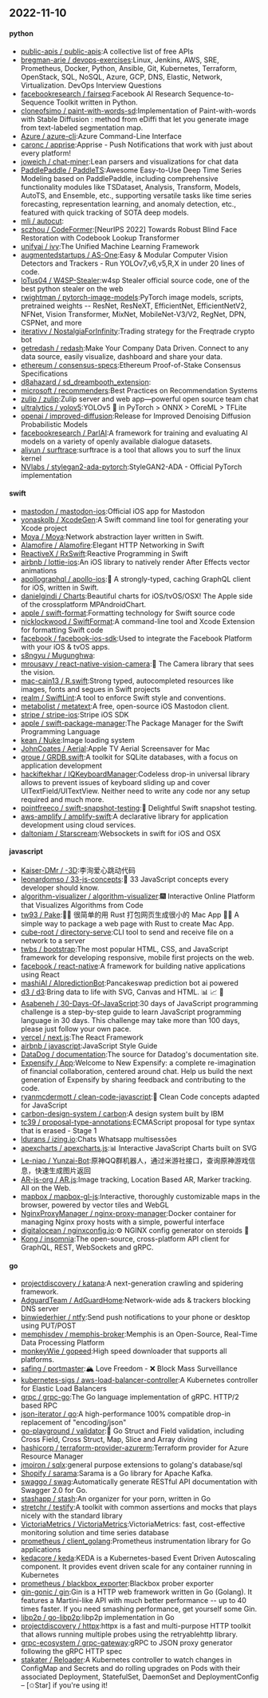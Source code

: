 ## 2022-11-10

#### python
* [public-apis / public-apis](https://github.com/public-apis/public-apis):A collective list of free APIs
* [bregman-arie / devops-exercises](https://github.com/bregman-arie/devops-exercises):Linux, Jenkins, AWS, SRE, Prometheus, Docker, Python, Ansible, Git, Kubernetes, Terraform, OpenStack, SQL, NoSQL, Azure, GCP, DNS, Elastic, Network, Virtualization. DevOps Interview Questions
* [facebookresearch / fairseq](https://github.com/facebookresearch/fairseq):Facebook AI Research Sequence-to-Sequence Toolkit written in Python.
* [cloneofsimo / paint-with-words-sd](https://github.com/cloneofsimo/paint-with-words-sd):Implementation of Paint-with-words with Stable Diffusion : method from eDiffi that let you generate image from text-labeled segmentation map.
* [Azure / azure-cli](https://github.com/Azure/azure-cli):Azure Command-Line Interface
* [caronc / apprise](https://github.com/caronc/apprise):Apprise - Push Notifications that work with just about every platform!
* [joweich / chat-miner](https://github.com/joweich/chat-miner):Lean parsers and visualizations for chat data
* [PaddlePaddle / PaddleTS](https://github.com/PaddlePaddle/PaddleTS):Awesome Easy-to-Use Deep Time Series Modeling based on PaddlePaddle, including comprehensive functionality modules like TSDataset, Analysis, Transform, Models, AutoTS, and Ensemble, etc., supporting versatile tasks like time series forecasting, representation learning, and anomaly detection, etc., featured with quick tracking of SOTA deep models.
* [mli / autocut](https://github.com/mli/autocut):
* [sczhou / CodeFormer](https://github.com/sczhou/CodeFormer):[NeurIPS 2022] Towards Robust Blind Face Restoration with Codebook Lookup Transformer
* [unifyai / ivy](https://github.com/unifyai/ivy):The Unified Machine Learning Framework
* [augmentedstartups / AS-One](https://github.com/augmentedstartups/AS-One):Easy & Modular Computer Vision Detectors and Trackers - Run YOLOv7,v6,v5,R,X in under 20 lines of code.
* [loTus04 / W4SP-Stealer](https://github.com/loTus04/W4SP-Stealer):w4sp Stealer official source code, one of the best python stealer on the web
* [rwightman / pytorch-image-models](https://github.com/rwightman/pytorch-image-models):PyTorch image models, scripts, pretrained weights -- ResNet, ResNeXT, EfficientNet, EfficientNetV2, NFNet, Vision Transformer, MixNet, MobileNet-V3/V2, RegNet, DPN, CSPNet, and more
* [iterativv / NostalgiaForInfinity](https://github.com/iterativv/NostalgiaForInfinity):Trading strategy for the Freqtrade crypto bot
* [getredash / redash](https://github.com/getredash/redash):Make Your Company Data Driven. Connect to any data source, easily visualize, dashboard and share your data.
* [ethereum / consensus-specs](https://github.com/ethereum/consensus-specs):Ethereum Proof-of-Stake Consensus Specifications
* [d8ahazard / sd_dreambooth_extension](https://github.com/d8ahazard/sd_dreambooth_extension):
* [microsoft / recommenders](https://github.com/microsoft/recommenders):Best Practices on Recommendation Systems
* [zulip / zulip](https://github.com/zulip/zulip):Zulip server and web app—powerful open source team chat
* [ultralytics / yolov5](https://github.com/ultralytics/yolov5):YOLOv5
🚀
in PyTorch > ONNX > CoreML > TFLite
* [openai / improved-diffusion](https://github.com/openai/improved-diffusion):Release for Improved Denoising Diffusion Probabilistic Models
* [facebookresearch / ParlAI](https://github.com/facebookresearch/ParlAI):A framework for training and evaluating AI models on a variety of openly available dialogue datasets.
* [aliyun / surftrace](https://github.com/aliyun/surftrace):surftrace is a tool that allows you to surf the linux kernel
* [NVlabs / stylegan2-ada-pytorch](https://github.com/NVlabs/stylegan2-ada-pytorch):StyleGAN2-ADA - Official PyTorch implementation

#### swift
* [mastodon / mastodon-ios](https://github.com/mastodon/mastodon-ios):Official iOS app for Mastodon
* [yonaskolb / XcodeGen](https://github.com/yonaskolb/XcodeGen):A Swift command line tool for generating your Xcode project
* [Moya / Moya](https://github.com/Moya/Moya):Network abstraction layer written in Swift.
* [Alamofire / Alamofire](https://github.com/Alamofire/Alamofire):Elegant HTTP Networking in Swift
* [ReactiveX / RxSwift](https://github.com/ReactiveX/RxSwift):Reactive Programming in Swift
* [airbnb / lottie-ios](https://github.com/airbnb/lottie-ios):An iOS library to natively render After Effects vector animations
* [apollographql / apollo-ios](https://github.com/apollographql/apollo-ios):📱
A strongly-typed, caching GraphQL client for iOS, written in Swift.
* [danielgindi / Charts](https://github.com/danielgindi/Charts):Beautiful charts for iOS/tvOS/OSX! The Apple side of the crossplatform MPAndroidChart.
* [apple / swift-format](https://github.com/apple/swift-format):Formatting technology for Swift source code
* [nicklockwood / SwiftFormat](https://github.com/nicklockwood/SwiftFormat):A command-line tool and Xcode Extension for formatting Swift code
* [facebook / facebook-ios-sdk](https://github.com/facebook/facebook-ios-sdk):Used to integrate the Facebook Platform with your iOS & tvOS apps.
* [s8ngyu / Mugunghwa](https://github.com/s8ngyu/Mugunghwa):
* [mrousavy / react-native-vision-camera](https://github.com/mrousavy/react-native-vision-camera):📸
The Camera library that sees the vision.
* [mac-cain13 / R.swift](https://github.com/mac-cain13/R.swift):Strong typed, autocompleted resources like images, fonts and segues in Swift projects
* [realm / SwiftLint](https://github.com/realm/SwiftLint):A tool to enforce Swift style and conventions.
* [metabolist / metatext](https://github.com/metabolist/metatext):A free, open-source iOS Mastodon client.
* [stripe / stripe-ios](https://github.com/stripe/stripe-ios):Stripe iOS SDK
* [apple / swift-package-manager](https://github.com/apple/swift-package-manager):The Package Manager for the Swift Programming Language
* [kean / Nuke](https://github.com/kean/Nuke):Image loading system
* [JohnCoates / Aerial](https://github.com/JohnCoates/Aerial):Apple TV Aerial Screensaver for Mac
* [groue / GRDB.swift](https://github.com/groue/GRDB.swift):A toolkit for SQLite databases, with a focus on application development
* [hackiftekhar / IQKeyboardManager](https://github.com/hackiftekhar/IQKeyboardManager):Codeless drop-in universal library allows to prevent issues of keyboard sliding up and cover UITextField/UITextView. Neither need to write any code nor any setup required and much more.
* [pointfreeco / swift-snapshot-testing](https://github.com/pointfreeco/swift-snapshot-testing):📸
Delightful Swift snapshot testing.
* [aws-amplify / amplify-swift](https://github.com/aws-amplify/amplify-swift):A declarative library for application development using cloud services.
* [daltoniam / Starscream](https://github.com/daltoniam/Starscream):Websockets in swift for iOS and OSX

#### javascript
* [Kaiser-DMr / -3D](https://github.com/Kaiser-DMr/-3D):李洵爱心跳动代码
* [leonardomso / 33-js-concepts](https://github.com/leonardomso/33-js-concepts):📜
33 JavaScript concepts every developer should know.
* [algorithm-visualizer / algorithm-visualizer](https://github.com/algorithm-visualizer/algorithm-visualizer):🎆
Interactive Online Platform that Visualizes Algorithms from Code
* [tw93 / Pake](https://github.com/tw93/Pake):🤱🏻 很简单的用 Rust 打包网页生成很小的 Mac App 🤱🏻 A simple way to package a web page with Rust to create Mac App.
* [cube-root / directory-serve](https://github.com/cube-root/directory-serve):CLI tool to send and receive file on a network to a server
* [twbs / bootstrap](https://github.com/twbs/bootstrap):The most popular HTML, CSS, and JavaScript framework for developing responsive, mobile first projects on the web.
* [facebook / react-native](https://github.com/facebook/react-native):A framework for building native applications using React
* [mashiAl / AIpredictionBot](https://github.com/mashiAl/AIpredictionBot):Pancakeswap prediction bot ai powered
* [d3 / d3](https://github.com/d3/d3):Bring data to life with SVG, Canvas and HTML.
📊
📈
🎉
* [Asabeneh / 30-Days-Of-JavaScript](https://github.com/Asabeneh/30-Days-Of-JavaScript):30 days of JavaScript programming challenge is a step-by-step guide to learn JavaScript programming language in 30 days. This challenge may take more than 100 days, please just follow your own pace.
* [vercel / next.js](https://github.com/vercel/next.js):The React Framework
* [airbnb / javascript](https://github.com/airbnb/javascript):JavaScript Style Guide
* [DataDog / documentation](https://github.com/DataDog/documentation):The source for Datadog's documentation site.
* [Expensify / App](https://github.com/Expensify/App):Welcome to New Expensify: a complete re-imagination of financial collaboration, centered around chat. Help us build the next generation of Expensify by sharing feedback and contributing to the code.
* [ryanmcdermott / clean-code-javascript](https://github.com/ryanmcdermott/clean-code-javascript):🛁
Clean Code concepts adapted for JavaScript
* [carbon-design-system / carbon](https://github.com/carbon-design-system/carbon):A design system built by IBM
* [tc39 / proposal-type-annotations](https://github.com/tc39/proposal-type-annotations):ECMAScript proposal for type syntax that is erased - Stage 1
* [ldurans / izing.io](https://github.com/ldurans/izing.io):Chats Whatsapp multisessões
* [apexcharts / apexcharts.js](https://github.com/apexcharts/apexcharts.js):📊
Interactive JavaScript Charts built on SVG
* [Le-niao / Yunzai-Bot](https://github.com/Le-niao/Yunzai-Bot):原神QQ群机器人，通过米游社接口，查询原神游戏信息，快速生成图片返回
* [AR-js-org / AR.js](https://github.com/AR-js-org/AR.js):Image tracking, Location Based AR, Marker tracking. All on the Web.
* [mapbox / mapbox-gl-js](https://github.com/mapbox/mapbox-gl-js):Interactive, thoroughly customizable maps in the browser, powered by vector tiles and WebGL
* [NginxProxyManager / nginx-proxy-manager](https://github.com/NginxProxyManager/nginx-proxy-manager):Docker container for managing Nginx proxy hosts with a simple, powerful interface
* [digitalocean / nginxconfig.io](https://github.com/digitalocean/nginxconfig.io):⚙️
NGINX config generator on steroids
💉
* [Kong / insomnia](https://github.com/Kong/insomnia):The open-source, cross-platform API client for GraphQL, REST, WebSockets and gRPC.

#### go
* [projectdiscovery / katana](https://github.com/projectdiscovery/katana):A next-generation crawling and spidering framework.
* [AdguardTeam / AdGuardHome](https://github.com/AdguardTeam/AdGuardHome):Network-wide ads & trackers blocking DNS server
* [binwiederhier / ntfy](https://github.com/binwiederhier/ntfy):Send push notifications to your phone or desktop using PUT/POST
* [memphisdev / memphis-broker](https://github.com/memphisdev/memphis-broker):Memphis is an Open-Source, Real-Time Data Processing Platform
* [monkeyWie / gopeed](https://github.com/monkeyWie/gopeed):High speed downloader that supports all platforms.
* [safing / portmaster](https://github.com/safing/portmaster):🏔
Love Freedom -
❌
Block Mass Surveillance
* [kubernetes-sigs / aws-load-balancer-controller](https://github.com/kubernetes-sigs/aws-load-balancer-controller):A Kubernetes controller for Elastic Load Balancers
* [grpc / grpc-go](https://github.com/grpc/grpc-go):The Go language implementation of gRPC. HTTP/2 based RPC
* [json-iterator / go](https://github.com/json-iterator/go):A high-performance 100% compatible drop-in replacement of "encoding/json"
* [go-playground / validator](https://github.com/go-playground/validator):💯
Go Struct and Field validation, including Cross Field, Cross Struct, Map, Slice and Array diving
* [hashicorp / terraform-provider-azurerm](https://github.com/hashicorp/terraform-provider-azurerm):Terraform provider for Azure Resource Manager
* [jmoiron / sqlx](https://github.com/jmoiron/sqlx):general purpose extensions to golang's database/sql
* [Shopify / sarama](https://github.com/Shopify/sarama):Sarama is a Go library for Apache Kafka.
* [swaggo / swag](https://github.com/swaggo/swag):Automatically generate RESTful API documentation with Swagger 2.0 for Go.
* [stashapp / stash](https://github.com/stashapp/stash):An organizer for your porn, written in Go
* [stretchr / testify](https://github.com/stretchr/testify):A toolkit with common assertions and mocks that plays nicely with the standard library
* [VictoriaMetrics / VictoriaMetrics](https://github.com/VictoriaMetrics/VictoriaMetrics):VictoriaMetrics: fast, cost-effective monitoring solution and time series database
* [prometheus / client_golang](https://github.com/prometheus/client_golang):Prometheus instrumentation library for Go applications
* [kedacore / keda](https://github.com/kedacore/keda):KEDA is a Kubernetes-based Event Driven Autoscaling component. It provides event driven scale for any container running in Kubernetes
* [prometheus / blackbox_exporter](https://github.com/prometheus/blackbox_exporter):Blackbox prober exporter
* [gin-gonic / gin](https://github.com/gin-gonic/gin):Gin is a HTTP web framework written in Go (Golang). It features a Martini-like API with much better performance -- up to 40 times faster. If you need smashing performance, get yourself some Gin.
* [libp2p / go-libp2p](https://github.com/libp2p/go-libp2p):libp2p implementation in Go
* [projectdiscovery / httpx](https://github.com/projectdiscovery/httpx):httpx is a fast and multi-purpose HTTP toolkit that allows running multiple probes using the retryablehttp library.
* [grpc-ecosystem / grpc-gateway](https://github.com/grpc-ecosystem/grpc-gateway):gRPC to JSON proxy generator following the gRPC HTTP spec
* [stakater / Reloader](https://github.com/stakater/Reloader):A Kubernetes controller to watch changes in ConfigMap and Secrets and do rolling upgrades on Pods with their associated Deployment, StatefulSet, DaemonSet and DeploymentConfig – [✩Star] if you're using it!

